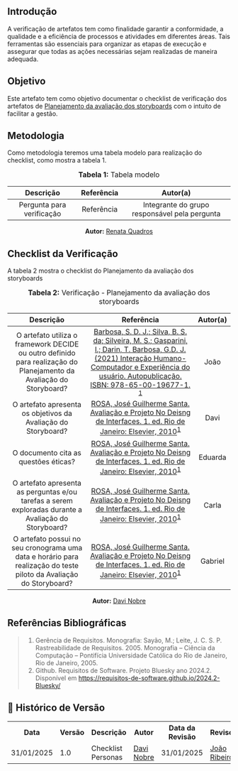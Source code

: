 ## Introdução
A verificação de artefatos tem como finalidade garantir a conformidade, a qualidade e a eficiência de processos e atividades em diferentes áreas. Tais ferramentas são essenciais para organizar as etapas de execução e assegurar que todas as ações necessárias sejam realizadas de maneira adequada. 

## Objetivo
Este artefato tem como objetivo documentar o checklist de verificação dos artefatos de [Planejamento da avaliação dos storyboards](../../../../DesignAvaliacaoDesenvolvimento/Nivel1/AnaliseTarefas/planejamentoStory.md) com o intuito de facilitar a gestão.

## Metodologia
Como metodologia teremos uma tabela modelo para realização do checklist, como mostra a tabela 1. 

<center>
<font size="3"><b>Tabela 1:</b> Tabela modelo </font>

| Descrição | Referência | Autor(a) |
|:---------:|:---------:|:-----------:|
| Pergunta para verificação | Referência | Integrante do grupo responsável pela pergunta |

<p align="center"><b>Autor:</b> <a href="https://github.com/Renatinha28">Renata Quadros</a></p> 
</center>

## Checklist da Verificação
A tabela 2 mostra o checklist do Planejamento da avaliação dos storyboards
<center>
<font size="3"><b>Tabela 2:</b> Verificação - Planejamento da avaliação dos storyboards </font>

| Descrição | Referência | Autor(a) |
|:---------:|:---------:|:-----------:|
|  	O artefato utiliza o framework DECIDE ou outro definido para realização do Planejamento da Avaliação do Storyboard?|[Barbosa, S. D. J.; Silva, B. S. da; Silveira, M. S.; Gasparini, I.; Darin, T. Barbosa, G.D. J. (2021) Interação Humano-Computador e Experiência do usuário. Autopublicação. ISBN: 978-65-00-19677-1. ](../../../../assets/images/f1.png)<sup>[1](#ref1) | João|
|  	O artefato apresenta os objetivos da Avaliação do Storyboard? | [ROSA, José Guilherme Santa. Avaliação e Projeto No Deisng de Interfaces. 1. ed. Rio de Janeiro: Elsevier, 2010](../../../../assets/images/f2.png)<sup>[1](#ref1)  | Davi|
| O documento cita as questões éticas?| [ROSA, José Guilherme Santa. Avaliação e Projeto No Deisng de Interfaces. 1. ed. Rio de Janeiro: Elsevier, 2010](../../../../assets/images/f2.png)<sup>[1](#ref1)  | Eduarda |
| O artefato apresenta as perguntas e/ou tarefas a serem exploradas durante a Avaliação do Storyboard? | [ROSA, José Guilherme Santa. Avaliação e Projeto No Deisng de Interfaces. 1. ed. Rio de Janeiro: Elsevier, 2010](../../../../assets/images/f2.png)<sup>[1](#ref1)  | Carla |
| O artefato possui no seu cronograma uma data e horário para realização do teste piloto da Avaliação do Storyboard?  | [ROSA, José Guilherme Santa. Avaliação e Projeto No Deisng de Interfaces. 1. ed. Rio de Janeiro: Elsevier, 2010](../../../../assets/images/f2.png)<sup>[1](#ref1)  | Gabriel |




<p align="center"><b>Autor:</b> <a href="https://github.com/Jagaima">Davi Nobre</a></p> 
</center>

## Referências Bibliográficas
> 1. <a id="ref1"></a> Gerência de Requisitos. Monografia: Sayão, M.; Leite, J. C. S. P. Rastreabilidade de Requisitos. 2005. Monografia – Ciência da Computação – Pontifícia Universidade Católica do Rio de Janeiro, Rio de Janeiro, 2005.
> 2.  <a id="ref2"></a> Github. Requisitos de Software. Projeto Bluesky ano 2024.2. Disponível em <https://requisitos-de-software.github.io/2024.2-Bluesky/>


## :round_pushpin: Histórico de Versão 

<div align="center">
    <table>
        <tr>
            <th>Data</th>
            <th>Versão</th>
            <th>Descrição</th>
            <th>Autor</th>
            <th>Data da Revisão</th>
            <th>Revisor</th>
        </tr>
        <tr>
            <td>31/01/2025</td>
            <td>1.0</td>
            <td>Checklist Personas</td>
            <td><a href="https://github.com/Jagaima">Davi Nobre</a></td>
            <td>31/01/2025</td>
            <td><a href="https://github.com/Joa0V">João Ribeiro</a></td>
        </tr>
    </table>
</div>